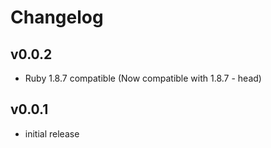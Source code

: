 # Changelog

## v0.0.2

* Ruby 1.8.7 compatible (Now compatible with 1.8.7 - head)

## v0.0.1

* initial release